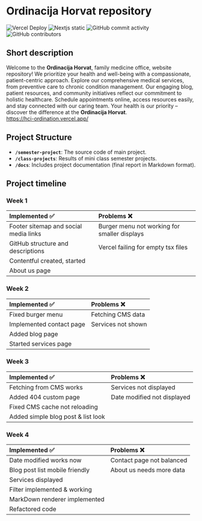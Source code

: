 # Ordinacija Horvat repository

![Vercel Deploy](https://therealsujitk-vercel-badge.vercel.app/?app=hci-ordination)
![Nextjs static](https://img.shields.io/badge/Next.js-v13.5.5-blue?style=flat)
![GitHub commit activity](https://img.shields.io/github/commit-activity/t/sstrinic/HCI-ordination)
![GitHub contributors](https://img.shields.io/github/contributors/sstrinic/HCI-ordination)

## Short description

Welcome to the **Ordinacija Horvat**, family medicine office, website repository! We prioritize your health and well-being with a compassionate, patient-centric approach. Explore our comprehensive medical services, from preventive care to chronic condition management. Our engaging blog, patient resources, and community initiatives reflect our commitment to holistic healthcare. Schedule appointments online, access resources easily, and stay connected with our caring team. Your health is our priority – discover the difference at the **Ordinacija Horvat**.\
https://hci-ordination.vercel.app/

## Project Structure

- **`/semester-project`**: The source code of main project.
- **`/class-projects`**: Results of mini class semester projects.
- **`/docs`**: Includes project documentation (final report in Markdown format).


## Project timeline

### Week 1
<div align="center">
  
|   Implemented :white_check_mark: |  Problems  :x: |
| :--- | :--- |
|Footer sitemap and social media links|Burger menu not working for smaller displays|
|GitHub structure and descriptions|Vercel failing for empty tsx files|
|Contentful created, started||
|About us page||

</div>

### Week 2 

<div align="center">
  
|   Implemented :white_check_mark: |  Problems  :x: |
| :--- | :--- |
|Fixed burger menu|Fetching CMS data|
|Implemented contact page|Services not shown|
|Added blog page||
|Started services page||

</div>

### Week 3

<div align="center">
  
|   Implemented :white_check_mark: |  Problems  :x: |
| :--- | :--- |
|Fetching from CMS works|Services not displayed|
|Added 404 custom page|Date modified not displayed|
|Fixed CMS cache not reloading||
|Added simple blog post & list look||

</div>

### Week 4

<div align="center">
  
|   Implemented :white_check_mark: |  Problems  :x: |
| :--- | :--- |
|Date modified works now|Contact page not balanced|
|Blog post list mobile friendly|About us needs more data|
|Services displayed||
|Filter implemented & working||
|MarkDown renderer implemented||
|Refactored code||

</div>
